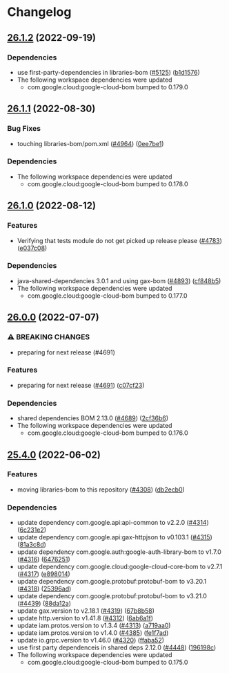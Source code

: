 # Changelog

## [26.1.2](https://github.com/googleapis/java-cloud-bom/compare/libraries-bom-v26.1.1...libraries-bom-v26.1.2) (2022-09-19)


### Dependencies

* use first-party-dependencies in libraries-bom ([#5125](https://github.com/googleapis/java-cloud-bom/issues/5125)) ([b1d1576](https://github.com/googleapis/java-cloud-bom/commit/b1d15763a9364f761d1e03f92feb87033c0cbba0))
* The following workspace dependencies were updated
    * com.google.cloud:google-cloud-bom bumped to 0.179.0

## [26.1.1](https://github.com/googleapis/java-cloud-bom/compare/libraries-bom-v26.1.0...libraries-bom-v26.1.1) (2022-08-30)


### Bug Fixes

* touching libraries-bom/pom.xml ([#4964](https://github.com/googleapis/java-cloud-bom/issues/4964)) ([0ee7be1](https://github.com/googleapis/java-cloud-bom/commit/0ee7be1fd563b822737fbe0992e0412a81042dea))


### Dependencies

* The following workspace dependencies were updated
    * com.google.cloud:google-cloud-bom bumped to 0.178.0

## [26.1.0](https://github.com/googleapis/java-cloud-bom/compare/libraries-bom-v26.0.0...libraries-bom-v26.1.0) (2022-08-12)


### Features

* Verifying that tests module do not get picked up release please ([#4783](https://github.com/googleapis/java-cloud-bom/issues/4783)) ([e037c08](https://github.com/googleapis/java-cloud-bom/commit/e037c08a4e2cafcebba9f1590d10d0c3b0a8dce1))


### Dependencies

* java-shared-dependencies 3.0.1 and using gax-bom ([#4893](https://github.com/googleapis/java-cloud-bom/issues/4893)) ([cf848b5](https://github.com/googleapis/java-cloud-bom/commit/cf848b5986f1513087cce90ee2b36bee455a05c5))
* The following workspace dependencies were updated
    * com.google.cloud:google-cloud-bom bumped to 0.177.0

## [26.0.0](https://github.com/googleapis/java-cloud-bom/compare/libraries-bom-v25.4.0...libraries-bom-v26.0.0) (2022-07-07)


### ⚠ BREAKING CHANGES

* preparing for next release (#4691)

### Features

* preparing for next release ([#4691](https://github.com/googleapis/java-cloud-bom/issues/4691)) ([c07cf23](https://github.com/googleapis/java-cloud-bom/commit/c07cf2354c0799e4da7f3a75e4034f1141ad2056))


### Dependencies

* shared dependencies BOM 2.13.0 ([#4689](https://github.com/googleapis/java-cloud-bom/issues/4689)) ([2cf36b6](https://github.com/googleapis/java-cloud-bom/commit/2cf36b694547800df497be55351ba8f12278933c))
* The following workspace dependencies were updated
    * com.google.cloud:google-cloud-bom bumped to 0.176.0

## [25.4.0](https://github.com/googleapis/java-cloud-bom/compare/libraries-bom-v25.3.0...libraries-bom-v25.4.0) (2022-06-02)


### Features

* moving libraries-bom to this repository ([#4308](https://github.com/googleapis/java-cloud-bom/issues/4308)) ([db2ecb0](https://github.com/googleapis/java-cloud-bom/commit/db2ecb04508571ed7f913705aab5069ddf867ebe))


### Dependencies

* update dependency com.google.api:api-common to v2.2.0 ([#4314](https://github.com/googleapis/java-cloud-bom/issues/4314)) ([6c231e2](https://github.com/googleapis/java-cloud-bom/commit/6c231e2e11db012fb172a0fe0a3c421bdd502be8))
* update dependency com.google.api:gax-httpjson to v0.103.1 ([#4315](https://github.com/googleapis/java-cloud-bom/issues/4315)) ([81a3c8d](https://github.com/googleapis/java-cloud-bom/commit/81a3c8dd5f224c879313cc84f2e94e104b0c510d))
* update dependency com.google.auth:google-auth-library-bom to v1.7.0 ([#4316](https://github.com/googleapis/java-cloud-bom/issues/4316)) ([6476251](https://github.com/googleapis/java-cloud-bom/commit/6476251ce1ffffc49015b51675851de5b81e86b8))
* update dependency com.google.cloud:google-cloud-core-bom to v2.7.1 ([#4317](https://github.com/googleapis/java-cloud-bom/issues/4317)) ([e898014](https://github.com/googleapis/java-cloud-bom/commit/e898014aa533d68a826482c94d3b7df91ef4fef5))
* update dependency com.google.protobuf:protobuf-bom to v3.20.1 ([#4318](https://github.com/googleapis/java-cloud-bom/issues/4318)) ([25396ad](https://github.com/googleapis/java-cloud-bom/commit/25396ad6e0efbc4a3e5bed2302b4f20afa1493ad))
* update dependency com.google.protobuf:protobuf-bom to v3.21.0 ([#4439](https://github.com/googleapis/java-cloud-bom/issues/4439)) ([88da12a](https://github.com/googleapis/java-cloud-bom/commit/88da12a9957497bbfa541773574a98a87f7f4425))
* update gax.version to v2.18.1 ([#4319](https://github.com/googleapis/java-cloud-bom/issues/4319)) ([67b8b58](https://github.com/googleapis/java-cloud-bom/commit/67b8b58159b86e1929c45bfc63dfa09f34e18146))
* update http.version to v1.41.8 ([#4312](https://github.com/googleapis/java-cloud-bom/issues/4312)) ([6ab6a1f](https://github.com/googleapis/java-cloud-bom/commit/6ab6a1fdb60bc0b3d160352a4ad095ccfe7d8034))
* update iam.protos.version to v1.3.4 ([#4313](https://github.com/googleapis/java-cloud-bom/issues/4313)) ([a719aa0](https://github.com/googleapis/java-cloud-bom/commit/a719aa00a566549fa0f6e298347e1aa3442dc673))
* update iam.protos.version to v1.4.0 ([#4385](https://github.com/googleapis/java-cloud-bom/issues/4385)) ([fe1f7ad](https://github.com/googleapis/java-cloud-bom/commit/fe1f7ad0cb338ca27f6adc46f62c45bebf12d6b5))
* update io.grpc.version to v1.46.0 ([#4320](https://github.com/googleapis/java-cloud-bom/issues/4320)) ([ffaba52](https://github.com/googleapis/java-cloud-bom/commit/ffaba5213aa91ef8e384c6d3e5b4b554819b7b38))
* use first party dependenceis in shared deps 2.12.0 ([#4448](https://github.com/googleapis/java-cloud-bom/issues/4448)) ([196198c](https://github.com/googleapis/java-cloud-bom/commit/196198c62a720ff364e0b547c2f7a73783d884e5))
* The following workspace dependencies were updated
    * com.google.cloud:google-cloud-bom bumped to 0.175.0
